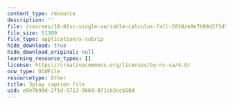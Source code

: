 ```yaml
---
content_type: resource
description: ''
file: /courses/18-01sc-single-variable-calculus-fall-2010/e0e7b98d2f1d57139669071cb3ccb18d_PNTnmH6jsRI.vtt
file_size: 51309
file_type: application/x-subrip
hide_download: true
hide_download_original: null
learning_resource_types: []
license: https://creativecommons.org/licenses/by-nc-sa/4.0/
ocw_type: OCWFile
resourcetype: Other
title: 3play caption file
uid: e0e7b98d-2f1d-5713-9669-071cb3ccb18d
---
```

